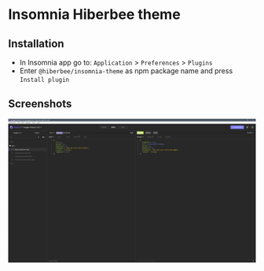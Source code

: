 # Insomnia Hiberbee theme

## Installation

- In Insomnia app go to: `Application` > `Preferences` > `Plugins`
- Enter `@hiberbee/insomnia-theme` as npm package name and press `Install plugin`

## Screenshots

![Screenshot 1](screenshots/screenshot-1.png)

